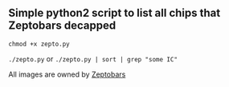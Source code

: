 ## Simple python2 script to list all chips that Zeptobars decapped

`chmod +x zepto.py`

`./zepto.py` or `./zepto.py | sort | grep "some IC"`

All images are owned by [Zeptobars](https://zeptobars.com/en/)
